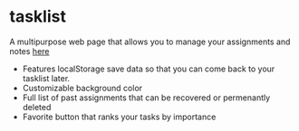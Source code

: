 # tasklist
A multipurpose web page that allows you to manage your assignments and notes <a href="https://dylsub.github.io/tasklist">here</a>
- Features localStorage save data so that you can come back to your tasklist later. 
- Customizable background color
- Full list of past assignments that can be recovered or permenantly deleted
- Favorite button that ranks your tasks by importance
